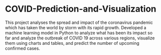 # COVID-Prediction-and-Visualization
This project analyses the spread and impact of the coronavirus pandemic which has taken the world by storm with its rapid growth. Developed a machine learning model in Python to analyze what has been its impact so far and analyze the outbreak of COVID 19 across various regions, visualize them using charts and tables, and predict the number of upcoming confirmed cases. 
